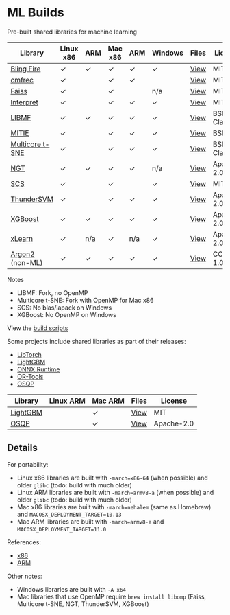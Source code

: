 # ML Builds

Pre-built shared libraries for machine learning

Library | Linux x86 | ARM | Mac x86 | ARM | Windows | Files | License
--- | --- | --- | --- | --- | --- | --- | ---
[Bling Fire](https://github.com/Microsoft/BlingFire) | ✓ | ✓ | ✓ | ✓ | ✓ | [View](https://github.com/ankane/ml-builds/releases/tag/blingfire-0.1.8) | MIT
[cmfrec](https://github.com/david-cortes/cmfrec) | ✓ | | ✓ | ✓ | | [View](https://github.com/ankane/ml-builds/releases/tag/cmfrec-2.4.1) | MIT
[Faiss](https://github.com/facebookresearch/faiss) | ✓ | | ✓ | | n/a | [View](https://github.com/ankane/ml-builds/releases/tag/faiss-1.6.1) | MIT
[Interpret](https://github.com/interpretml/interpret) | ✓ | | ✓ | ✓ | ✓ | [View](https://github.com/ankane/ml-builds/releases/tag/interpret-0.2.2) | MIT
[LIBMF](https://github.com/cjlin1/libmf) | ✓ | ✓ | ✓ | ✓ | ✓ | [View](https://github.com/ankane/ml-builds/releases/tag/libmf-master-2) | BSD-3-Clause
[MITIE](https://github.com/mit-nlp/MITIE) | ✓ | | ✓ | ✓ | ✓ | [View](https://github.com/ankane/ml-builds/releases/tag/mitie-0.7) | BSL-1.0
[Multicore t-SNE](https://github.com/DmitryUlyanov/Multicore-TSNE) | ✓ | | ✓ | ✓ | ✓ | [View](https://github.com/ankane/ml-builds/releases/tag/multicore-tsne-master) | BSD-3-Clause
[NGT](https://github.com/yahoojapan/NGT) | ✓ | ✓ | ✓ | ✓ | n/a | [View](https://github.com/ankane/ml-builds/releases/tag/ngt-1.12.2) | Apache-2.0
[SCS](https://github.com/cvxgrp/scs) | ✓ | | ✓ | | ✓ | [View](https://github.com/ankane/ml-builds/releases/tag/scs-2.0.2) | MIT
[ThunderSVM](https://github.com/Xtra-Computing/thundersvm) | ✓ | | ✓ | ✓ | ✓ | [View](https://github.com/ankane/ml-builds/releases/tag/thundersvm-0.3.4) | Apache-2.0
[XGBoost](https://github.com/dmlc/xgboost) | ✓ | ✓ | ✓ | ✓ | ✓ | [View](https://github.com/ankane/ml-builds/releases/tag/xgboost-1.4.0) | Apache-2.0
[xLearn](https://github.com/aksnzhy/xlearn) | ✓ | n/a | ✓ | n/a | ✓ | [View](https://github.com/ankane/ml-builds/releases/tag/xlearn-0.4.4) | Apache-2.0
[Argon2](https://github.com/P-H-C/phc-winner-argon2) (non-ML) | ✓ | ✓ | ✓ | ✓ | ✓ | [View](https://github.com/ankane/ml-builds/releases/tag/argon2-20190702) | CC0-1.0

Notes

- LIBMF: Fork, no OpenMP
- Multicore t-SNE: Fork with OpenMP for Mac x86
- SCS: No blas/lapack on Windows
- XGBoost: No OpenMP on Windows

View the [build scripts](.github/workflows)

Some projects include shared libraries as part of their releases:

- [LibTorch](https://pytorch.org/)
- [LightGBM](https://github.com/microsoft/LightGBM/releases)
- [ONNX Runtime](https://github.com/microsoft/onnxruntime/releases)
- [OR-Tools](https://developers.google.com/optimization/install/cpp)
- [OSQP](https://bintray.com/bstellato/generic/OSQP#files)

Library | Linux ARM | Mac ARM | Files | License
--- | --- | --- | --- | ---
[LightGBM](https://github.com/Microsoft/LightGBM) | | ✓ | [View](https://github.com/ankane/ml-builds/releases/tag/lightgbm-3.1.1) | MIT
[OSQP](https://github.com/oxfordcontrol/osqp) | | ✓ | [View](https://github.com/ankane/ml-builds/releases/tag/osqp-0.6.2) | Apache-2.0

## Details

For portability:

- Linux x86 libraries are built with `-march=x86-64` (when possible) and older `glibc` (todo: build with much older)
- Linux ARM libraries are built with `-march=armv8-a` (when possible) and older `glibc` (todo: build with much older)
- Mac x86 libraries are built with `-march=nehalem` (same as Homebrew) and `MACOSX_DEPLOYMENT_TARGET=10.13`
- Mac ARM libraries are built with `-march=armv8-a` and `MACOSX_DEPLOYMENT_TARGET=11.0`

References:

- [x86](https://gcc.gnu.org/onlinedocs/gcc/x86-Options.html)
- [ARM](https://gcc.gnu.org/onlinedocs/gcc/ARM-Options.html)

Other notes:

- Windows libraries are built with `-A x64`
- Mac libraries that use OpenMP require `brew install libomp` (Faiss, Multicore t-SNE, NGT, ThunderSVM, XGBoost)
